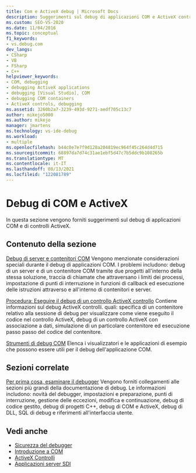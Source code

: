 ```yaml
---
title: Com e ActiveX debug | Microsoft Docs
description: Suggerimenti sul debug di applicazioni COM e ActiveX controlli in Visual Studio. Informazioni sul debug di server e contenitori COM. Trovare gli strumenti di debug COM.
ms.custom: SEO-VS-2020
ms.date: 11/04/2016
ms.topic: conceptual
f1_keywords:
- vs.debug.com
dev_langs:
- CSharp
- VB
- FSharp
- C++
helpviewer_keywords:
- COM, debugging
- debugging ActiveX applications
- debugging [Visual Studio], COM
- debugging COM containers
- ActiveX controls, debugging
ms.assetid: 3260b2a7-3239-493d-9271-aedf705c13c7
author: mikejo5000
ms.author: mikejo
manager: jmartens
ms.technology: vs-ide-debug
ms.workload:
- multiple
ms.openlocfilehash: b44c0e7e7f9d128a204819ec964f45c264d4d715
ms.sourcegitcommit: 68897da7d74c31ae1ebf5d47c7b5ddc9b108265b
ms.translationtype: MT
ms.contentlocale: it-IT
ms.lasthandoff: 08/13/2021
ms.locfileid: "122081789"
---
```

# <a name="com-and-activex-debugging"></a>Debug di COM e ActiveX
In questa sezione vengono forniti suggerimenti sul debug di applicazioni COM e di controlli ActiveX.

## <a name="in-this-section"></a>Contenuto della sezione
 [Debug di server e contenitori COM](../debugger/com-server-and-container-debugging.md) Vengono menzionate considerazioni speciali durante il debug di applicazioni COM. I problemi includono: debug di un server e di un contenitore COM tramite due progetti all'interno della stessa soluzione, traccia di chiamate che attraversano i limiti dei processi, impostazione di punti di interruzione in funzioni di callback ed esecuzione delle istruzioni attraverso e all'interno di contenitori e server.

 [Procedura: Eseguire il debug di un controllo ActiveX controllo](../debugger/how-to-debug-an-activex-control.md) Contiene informazioni sul debug ActiveX controlli. quali: specifica di un contenitore relativo alla sessione di debug per visualizzare come viene eseguito il codice nel controllo ActiveX, debug di un controllo ActiveX con associazione a dati, simulazione di un particolare contenitore ed esecuzione passo passo del codice del contenitore.

 [Strumenti di debug COM](../debugger/com-debugging-tools.md) Elenca i visualizzatori e le applicazioni di esempio che possono essere utili per il debug dell'applicazione COM.

## <a name="related-sections"></a>Sezioni correlate
 [Per prima cosa, esaminare il debugger](../debugger/debugger-feature-tour.md) Vengono forniti collegamenti alle sezioni più grandi della documentazione di debug. Le informazioni includono: novità del debugger, impostazioni e preparazione, punti di interruzione, gestione delle eccezioni, modifica e continuazione, debug di codice gestito, debug di progetti C++, debug di COM e ActiveX, debug di DLL, SQL di debug e riferimenti all'interfaccia utente.

## <a name="see-also"></a>Vedi anche

- [Sicurezza del debugger](../debugger/debugger-security.md)
- [Introduzione a COM](/cpp/atl/introduction-to-com)
- [ActiveX Controlli](/cpp/mfc/activex-controls)
- [Applicazioni server SDI](com-server-and-container-debugging.md)